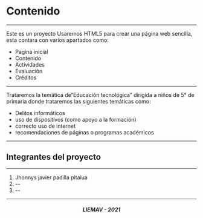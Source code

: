 # Contenido 

------------

Este es un proyecto Usaremos HTML5 para crear una página web sencilla, esta contara con varios apartados como:
-	Pagina inicial 
-	Contenido 
-	Actividades 
-	Evaluación 
-	Créditos 


------------

Trataremos la temática de“Educación tecnológica” dirigida a niños de 5° de primaria donde trataremos las siguientes temáticas como:

-	Delitos informáticos
-	uso de dispositivos (como apoyo a la formación)
-	correcto uso de internet 
-	recomendaciones de páginas o programas académicos


------------

## Integrantes del proyecto 

------------
1. Jhonnys javier padilla pitalua
2. --
3. --


------------
<center>
	<h5>LIEMAV - 2021</h5>
</center>
